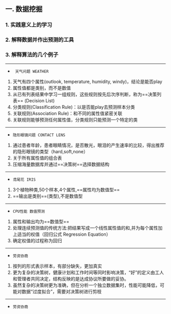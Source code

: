 ## 一. 数据挖掘
### 1. 实践意义上的学习
### 2. 解释数据并作出预测的工具
### 3. 解释算法的几个例子
----------------------------------
* ` 天气问题 WEATHER`
 1. 天气有四个属性(outlook, temperature, humidity, windy)，结论是能否play
 2. 属性值都是类别，而不是数值
 3. 从已有列表结果中学习一组规则，这些规则按先后次序判断，称为==决策列表== (Decision List)
 4. 分类规则(Classification Rule)：以是否能play去预测样本分类
 5. 关联规则(Association Rule)：和不同的属性值紧密关联
 6. 关联规则能够预测任何属性值，分类规则只能预测一个特定的类
***
* `隐形眼镜问题 CONTACT LENS`
 1. 通过患者年龄，患者眼睛情况，是否散光，眼泪的产生速率的比较，得出推荐的隐形眼镜的类型（hard,soft,none）
 2. 关于所有属性值的组合表
 3. 压缩海量数据库并通过==决策树==选择数据结构
***
* `鸢尾花 IRIS`
1. 3个植物种类,50个样本,4个属性,==属性均为数值型==
2. ==输出是类别==(类型),不是数值型

***
* `CPU性能 数值预测`
1. 属性和输出均为==数值型==
2. 处理连续预测值的传统方法:把结果写成一个线性属性值的和,并为每个属性加上适当的权值（回归公式 Regression Equation）
3. 确定权值的过程称为回归
***
* `劳资协商`
1. 按列的形式表示样本，有部分缺失，更加真实
2. 更为复杂的决策树，健康计划和工作时间等同时影响决策，“好”的定义由工人和管理者共同决定，结构反映的是达成协议所要做的妥协。
3. 虽然复杂的决策树更为准确，但在分析一个独立数据集时，性能可能降低，可能对数据“过度拟合”，需要对决策树进行剪枝
***
* `劳资协商`